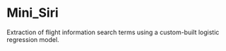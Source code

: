 # Mini_Siri
Extraction of flight information search terms using a custom-built logistic regression model.
